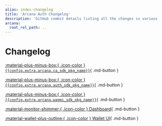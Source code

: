 ```yaml
---
alias: index-changelog
title: 'Arcana Auth Changelog'
description: 'GitHub commit details listing all the changes in various Arcana Auth components.'
arcana:
  root_rel_path: ..
---
```


# Changelog

[ :material-plus-minus-box:{ .icon-color } `{{config.extra.arcana.ca_sdk_pkg_name}}`](https://github.com/arcana-network/ca-sdk/releases/tag/v{{config.extra.arcana.latest_ca_sdk_version}}){ .md-button }

[ :material-plus-minus-box:{ .icon-color } `{{config.extra.arcana.auth_sdk_pkg_name}}`](https://github.com/arcana-network/auth/releases/tag/v{{config.extra.arcana.latest_version}}){ .md-button }

[ :material-plus-minus-box:{ .icon-color } `{{config.extra.arcana.wagmi_sdk_pkg_name}}`](https://github.com/arcana-network/auth-wagmi/releases/tag/v{{config.extra.arcana.latest_auth_wagmi_sdk_version}}){ .md-button }

[ :material-monitor-shimmer:{ .icon-color } Dashboard](https://github.com/arcana-network/developer-dashboard/releases/tag/v{{config.extra.arcana.latest_version_dashboard}}){ .md-button }

[ :material-wallet-plus-outline:{ .icon-color } Wallet UI](https://github.com/arcana-network/wallet-ui/releases/tag/{{config.extra.arcana.latest_version_wallet_ui}}){ .md-button }